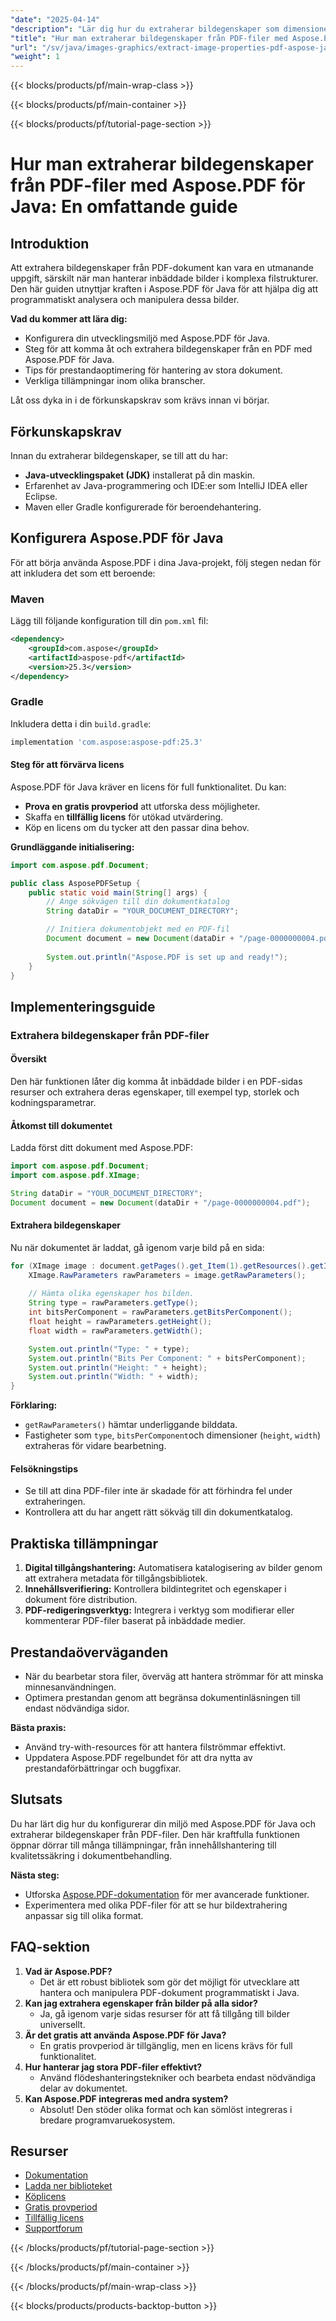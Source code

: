 ```yaml
---
"date": "2025-04-14"
"description": "Lär dig hur du extraherar bildegenskaper som dimensioner och komprimeringsdetaljer från PDF-filer med Aspose.PDF för Java. Den här guiden täcker installation, implementering och verkliga tillämpningar."
"title": "Hur man extraherar bildegenskaper från PDF-filer med Aspose.PDF för Java – en omfattande guide"
"url": "/sv/java/images-graphics/extract-image-properties-pdf-aspose-java/"
"weight": 1
---
```


{{< blocks/products/pf/main-wrap-class >}}

{{< blocks/products/pf/main-container >}}

{{< blocks/products/pf/tutorial-page-section >}}
# Hur man extraherar bildegenskaper från PDF-filer med Aspose.PDF för Java: En omfattande guide

## Introduktion

Att extrahera bildegenskaper från PDF-dokument kan vara en utmanande uppgift, särskilt när man hanterar inbäddade bilder i komplexa filstrukturer. Den här guiden utnyttjar kraften i Aspose.PDF för Java för att hjälpa dig att programmatiskt analysera och manipulera dessa bilder.

**Vad du kommer att lära dig:**
- Konfigurera din utvecklingsmiljö med Aspose.PDF för Java.
- Steg för att komma åt och extrahera bildegenskaper från en PDF med Aspose.PDF för Java.
- Tips för prestandaoptimering för hantering av stora dokument.
- Verkliga tillämpningar inom olika branscher.

Låt oss dyka in i de förkunskapskrav som krävs innan vi börjar.

## Förkunskapskrav

Innan du extraherar bildegenskaper, se till att du har:
- **Java-utvecklingspaket (JDK)** installerat på din maskin.
- Erfarenhet av Java-programmering och IDE:er som IntelliJ IDEA eller Eclipse.
- Maven eller Gradle konfigurerade för beroendehantering.

## Konfigurera Aspose.PDF för Java

För att börja använda Aspose.PDF i dina Java-projekt, följ stegen nedan för att inkludera det som ett beroende:

### Maven

Lägg till följande konfiguration till din `pom.xml` fil:

```xml
<dependency>
    <groupId>com.aspose</groupId>
    <artifactId>aspose-pdf</artifactId>
    <version>25.3</version>
</dependency>
```

### Gradle

Inkludera detta i din `build.gradle`:

```gradle
implementation 'com.aspose:aspose-pdf:25.3'
```

#### Steg för att förvärva licens

Aspose.PDF för Java kräver en licens för full funktionalitet. Du kan:
- **Prova en gratis provperiod** att utforska dess möjligheter.
- Skaffa en **tillfällig licens** för utökad utvärdering.
- Köp en licens om du tycker att den passar dina behov.

**Grundläggande initialisering:**

```java
import com.aspose.pdf.Document;

public class AsposePDFSetup {
    public static void main(String[] args) {
        // Ange sökvägen till din dokumentkatalog
        String dataDir = "YOUR_DOCUMENT_DIRECTORY";

        // Initiera dokumentobjekt med en PDF-fil
        Document document = new Document(dataDir + "/page-0000000004.pdf");
        
        System.out.println("Aspose.PDF is set up and ready!");
    }
}
```

## Implementeringsguide

### Extrahera bildegenskaper från PDF-filer

#### Översikt
Den här funktionen låter dig komma åt inbäddade bilder i en PDF-sidas resurser och extrahera deras egenskaper, till exempel typ, storlek och kodningsparametrar.

#### Åtkomst till dokumentet
Ladda först ditt dokument med Aspose.PDF:

```java
import com.aspose.pdf.Document;
import com.aspose.pdf.XImage;

String dataDir = "YOUR_DOCUMENT_DIRECTORY";
Document document = new Document(dataDir + "/page-0000000004.pdf");
```

#### Extrahera bildegenskaper
Nu när dokumentet är laddat, gå igenom varje bild på en sida:

```java
for (XImage image : document.getPages().get_Item(1).getResources().getImages()) {
    XImage.RawParameters rawParameters = image.getRawParameters();
    
    // Hämta olika egenskaper hos bilden.
    String type = rawParameters.getType();
    int bitsPerComponent = rawParameters.getBitsPerComponent();
    float height = rawParameters.getHeight();
    float width = rawParameters.getWidth();

    System.out.println("Type: " + type);
    System.out.println("Bits Per Component: " + bitsPerComponent);
    System.out.println("Height: " + height);
    System.out.println("Width: " + width);
}
```

**Förklaring:** 
- `getRawParameters()` hämtar underliggande bilddata.
- Fastigheter som `type`, `bitsPerComponent`och dimensioner (`height`, `width`) extraheras för vidare bearbetning.

#### Felsökningstips
- Se till att dina PDF-filer inte är skadade för att förhindra fel under extraheringen.
- Kontrollera att du har angett rätt sökväg till din dokumentkatalog.

## Praktiska tillämpningar
1. **Digital tillgångshantering:** Automatisera katalogisering av bilder genom att extrahera metadata för tillgångsbibliotek.
2. **Innehållsverifiering:** Kontrollera bildintegritet och egenskaper i dokument före distribution.
3. **PDF-redigeringsverktyg:** Integrera i verktyg som modifierar eller kommenterar PDF-filer baserat på inbäddade medier.

## Prestandaöverväganden
- När du bearbetar stora filer, överväg att hantera strömmar för att minska minnesanvändningen.
- Optimera prestandan genom att begränsa dokumentinläsningen till endast nödvändiga sidor.

**Bästa praxis:**
- Använd try-with-resources för att hantera filströmmar effektivt.
- Uppdatera Aspose.PDF regelbundet för att dra nytta av prestandaförbättringar och buggfixar.

## Slutsats
Du har lärt dig hur du konfigurerar din miljö med Aspose.PDF för Java och extraherar bildegenskaper från PDF-filer. Den här kraftfulla funktionen öppnar dörrar till många tillämpningar, från innehållshantering till kvalitetssäkring i dokumentbehandling.

**Nästa steg:**
- Utforska [Aspose.PDF-dokumentation](https://reference.aspose.com/pdf/java/) för mer avancerade funktioner.
- Experimentera med olika PDF-filer för att se hur bildextrahering anpassar sig till olika format.

## FAQ-sektion
1. **Vad är Aspose.PDF?**
   - Det är ett robust bibliotek som gör det möjligt för utvecklare att hantera och manipulera PDF-dokument programmatiskt i Java.
2. **Kan jag extrahera egenskaper från bilder på alla sidor?**
   - Ja, gå igenom varje sidas resurser för att få tillgång till bilder universellt.
3. **Är det gratis att använda Aspose.PDF för Java?**
   - En gratis provperiod är tillgänglig, men en licens krävs för full funktionalitet.
4. **Hur hanterar jag stora PDF-filer effektivt?**
   - Använd flödeshanteringstekniker och bearbeta endast nödvändiga delar av dokumentet.
5. **Kan Aspose.PDF integreras med andra system?**
   - Absolut! Den stöder olika format och kan sömlöst integreras i bredare programvaruekosystem.

## Resurser
- [Dokumentation](https://reference.aspose.com/pdf/java/)
- [Ladda ner biblioteket](https://releases.aspose.com/pdf/java/)
- [Köplicens](https://purchase.aspose.com/buy)
- [Gratis provperiod](https://releases.aspose.com/pdf/java/)
- [Tillfällig licens](https://purchase.aspose.com/temporary-license/)
- [Supportforum](https://forum.aspose.com/c/pdf/10)

{{< /blocks/products/pf/tutorial-page-section >}}

{{< /blocks/products/pf/main-container >}}

{{< /blocks/products/pf/main-wrap-class >}}

{{< blocks/products/products-backtop-button >}}